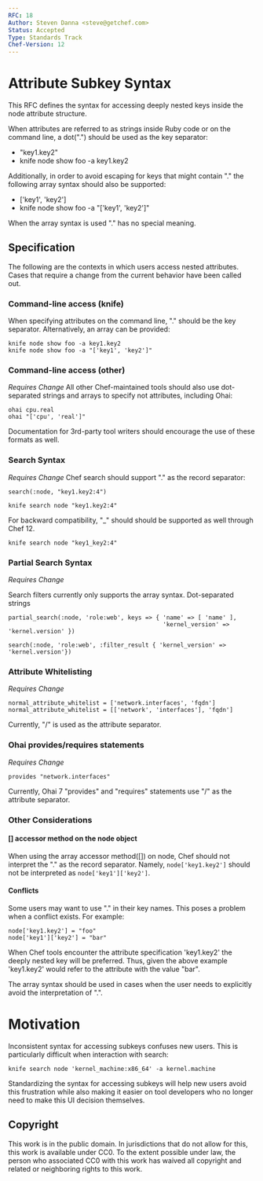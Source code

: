 ```yaml
---
RFC: 18
Author: Steven Danna <steve@getchef.com>
Status: Accepted
Type: Standards Track
Chef-Version: 12
---
```


# Attribute Subkey Syntax

This RFC defines the syntax for accessing deeply nested keys inside
the node attribute structure.

When attributes are referred to as strings inside Ruby code or on the
command line, a dot(".") should be used as the key separator:

   - "key1.key2"
   - knife node show foo -a key1.key2

Additionally, in order to avoid escaping for keys that might contain
"." the following array syntax should also be supported:

   - ['key1', 'key2']
   - knife node show foo -a "['key1', 'key2']"

When the array syntax is used "." has no special meaning.

## Specification

The following are the contexts in which users access nested
attributes. Cases that require a change from the current behavior have
been called out.

### Command-line access (knife)

When specifying attributes on the command line, "." should be the
key separator.  Alternatively, an array can be provided:

```
knife node show foo -a key1.key2
knife node show foo -a "['key1', 'key2']"
```
### Command-line access (other)

*Requires Change* All other Chef-maintained tools should also use
dot-separated strings and arrays to specify not attributes, including Ohai:

```
ohai cpu.real
ohai "['cpu', 'real']"
```

Documentation for 3rd-party tool writers should encourage the use of
these formats as well.

### Search Syntax

*Requires Change* Chef search should support "." as the record separator:

```
search(:node, "key1.key2:4")
```

```
knife search node "key1.key2:4"
```

For backward compatibility, "_" should should be supported as
well through Chef 12.

```
knife search node "key1_key2:4"
```

### Partial Search Syntax

*Requires Change*

Search filters currently only supports the array syntax.  Dot-separated strings
```
partial_search(:node, 'role:web', keys => { 'name' => [ 'name' ],
                                            'kernel_version' => 'kernel.version' })

search(:node, 'role:web', :filter_result { 'kernel_version' => 'kernel.version'})
```

### Attribute Whitelisting

*Requires Change*

```
normal_attribute_whitelist = ['network.interfaces', 'fqdn']
normal_attribute_whitelist = [['network', 'interfaces'], 'fqdn']
```

Currently, "/" is used as the attribute separator.

### Ohai provides/requires statements

*Requires Change*

```
provides "network.interfaces"
```

Currently, Ohai 7 "provides" and "requires" statements use "/" as the attribute separator.

### Other Considerations

#### [] accessor method on the node object

When using the array accessor method([]) on node, Chef should not
interpret the "." as the record separator.  Namely,
`node['key1.key2']` should not be interpreted as
`node['key1']['key2']`.

#### Conflicts

Some users may want to use "." in their key names.  This poses a
problem when a conflict exists.  For example:

```
node['key1.key2'] = "foo"
node['key1']['key2'] = "bar"
```

When Chef tools encounter the attribute specification 'key1.key2' the
deeply nested key will be preferred. Thus, given the above example
'key1.key2' would refer to the attribute with the value "bar".

The array syntax should be used in cases when the user needs to
explicitly avoid the interpretation of ".".

# Motivation

Inconsistent syntax for accessing subkeys confuses new users.  This is
particularly difficult when interaction with search:

```
knife search node 'kernel_machine:x86_64' -a kernel.machine
```

Standardizing the syntax for accessing subkeys will help new users
avoid this frustration while also making it easier on tool developers
who no longer need to make this UI decision themselves.

## Copyright

This work is in the public domain. In jurisdictions that do not allow
for this, this work is available under CC0. To the extent possible
under law, the person who associated CC0 with this work has waived all
copyright and related or neighboring rights to this work.
